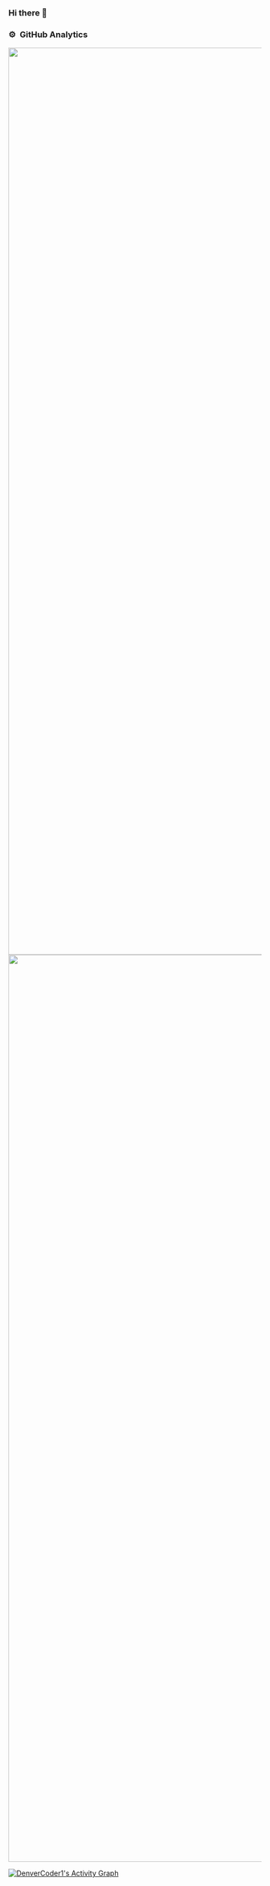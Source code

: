 ### Hi there 👋
### ⚙️ &nbsp;GitHub Analytics

<p align="left">
    <a href="https://github.com/oliveiraeverton">
    <img height="1800em" src="https://github-readme-stats-eight-theta.vercel.app/api?username=oliveiraeverton&show_icons=true&theme=radical&include_all_commits=true&count_private=true"/>
    <img height="1800em" src="https://github-readme-stats-eight-theta.vercel.app/api/top-langs/?username=oliveiraeverton&layout=compact&custom_title&langs_count=8&theme=dark"/>
    </a>
</p>

<a href="https://github.com/ashutosh00710/github-readme-activity-graph"><img alt="DenverCoder1's Activity Graph" src="https://activity-graph.herokuapp.com/graph?username=oliveiraeverton&bg_color=000000&color=DBEB2D&line=85D41E&point=FFFFFF&hide_border=false" /></a>
